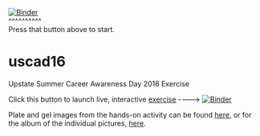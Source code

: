 [![Binder](http://mybinder.org/badge.svg)](http://mybinder.org/repo/fomightez/uscad16/notebooks/Decoding%20translation%20in%20the%20cloud%20and%20at%20NCBI.ipynb)  
^^^^^^^^^^  
Press that button above to start.

# uscad16
Upstate Summer Career Awareness Day 2016 Exercise


Click this button to launch live, interactive [exercise](http://mybinder.org/repo/fomightez/uscad16/notebooks/Decoding%20translation%20in%20the%20cloud%20and%20at%20NCBI.ipynb) ----> [![Binder](http://mybinder.org/badge.svg)](http://mybinder.org/repo/fomightez/uscad16/notebooks/Decoding%20translation%20in%20the%20cloud%20and%20at%20NCBI.ipynb) 


Plate and gel images from the hands-on activity can be found [here](http://bit.ly/upstatevisit16), or for the album of the individual pictures, [here](http://bit.ly/upstatevisit16_album).
